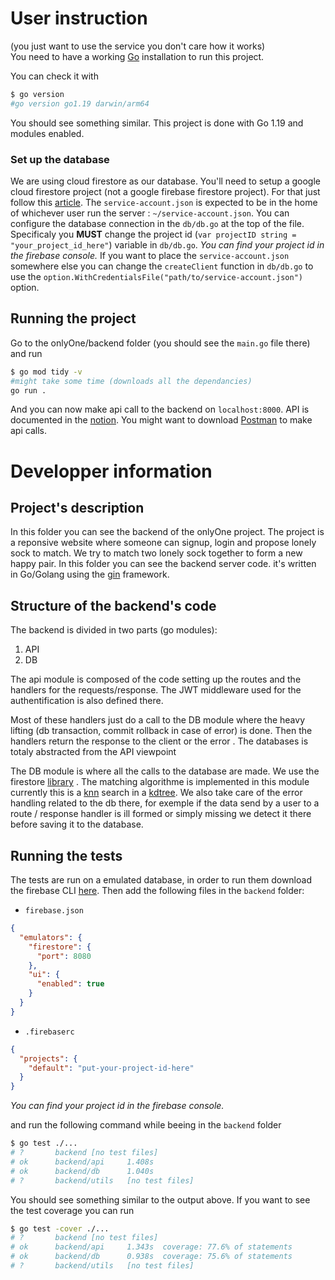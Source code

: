 # User instruction
(you just want to use the service you don't care how it works)  
You need to have a working [Go](https://go.dev/learn/) installation to run this project.

You can check it with 
```bash
$ go version
#go version go1.19 darwin/arm64
```
You should see something similar. This project is done with Go 1.19 and modules enabled.
### Set up the database
We are using cloud firestore as our database. You'll need to setup a google cloud firestore project (not a google firebase firestore project).
For that just follow this [article](https://cloud.google.com/firestore/docs/quickstart-servers#set_up_your_project). 
The `service-account.json` is expected to be in the home of whichever user run the server : `~/service-account.json`.
You can configure the database connection in the `db/db.go` at the top of the file. Specificaly you **MUST** change the project id (`var projectID string = "your_project_id_here"`) variable in `db/db.go`.
_You can find your project id in the firebase console._
If you want to place the `service-account.json` somewhere else you can change the `createClient` function in `db/db.go` to use the `option.WithCredentialsFile("path/to/service-account.json")` option.


## Running the project
Go to the onlyOne/backend folder (you should see the `main.go` file there) and run
```bash
$ go mod tidy -v
#might take some time (downloads all the dependancies)
go run .
```
And you can now make api call to the backend on `localhost:8000`. 
API is documented in the [notion](https://www.notion.so/webblitchy/Sp-cification-API-049c86e231324f048c2d2569b49a30ac). You might want to download [Postman](https://www.postman.com/) to make api calls.



# Developper information

## Project's description 
In this folder you can see the backend of the onlyOne project.
The project is a reponsive website where someone can signup, login and propose lonely sock to match. We try to match two lonely sock together to form a new happy pair. 
In this folder you can see the backend server code. it's written in Go/Golang using the [gin](https://gin-gonic.com/) framework.

## Structure of the backend's code

The backend is divided in two parts (go modules):
 1. API
 2. DB  


The api module is composed of the code setting up the routes and the handlers for the requests/response. The JWT middleware used for the authentification is also defined there.

Most of these handlers just do a call to the DB module where the heavy lifting (db transaction, commit rollback in case of error) is done. Then the handlers return the response to the client or the error .
The databases is totaly abstracted from the API viewpoint

The DB module is where all the calls to the database are made. We use the firestore [library](https://pkg.go.dev/google.golang.org/cloud/firestore) . The matching algorithme is implemented in this module currently this is a [knn](https://en.wikipedia.org/wiki/K-nearest_neighbors_algorithm) search in a [kdtree](https://github.com/sjwhitworth/golearn/blob/master/kdtree/kdtree.go). We also take care of the error handling related to the db there, for exemple if the data send by a user to a route / response handler is ill formed or simply missing we detect it there before saving it to the database. 


## Running the tests
The tests are run on a emulated database, in order to run them download the firebase CLI [here](https://firebaseopensource.com/projects/firebase/firebase-tools/).
Then add the following files in the `backend` folder:
- `firebase.json`
```json
{
  "emulators": {
    "firestore": {
      "port": 8080
    },
    "ui": {
      "enabled": true
    }
  }
}
```
- `.firebaserc`
```json
{
  "projects": {
    "default": "put-your-project-id-here"
  }
}
```
_You can find your project id in the firebase console._


 and run the following command while beeing in the `backend` folder
```bash
$ go test ./...
# ?       backend [no test files]
# ok      backend/api     1.408s
# ok      backend/db      1.040s
# ?       backend/utils   [no test files]
```
You should see something similar to the output above. If you want to see the test coverage you can run
```bash
$ go test -cover ./...
# ?       backend [no test files]
# ok      backend/api     1.343s  coverage: 77.6% of statements
# ok      backend/db      0.938s  coverage: 75.6% of statements
# ?       backend/utils   [no test files]
```
